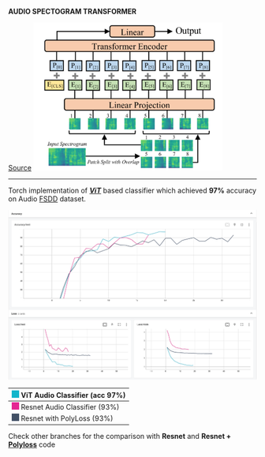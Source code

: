 **AUDIO SPECTOGRAM TRANSFORMER** 

[Source](https://arxiv.org/abs/2104.01778)
<img src="screenshots/ast.png " height="300"/>


****

Torch implementation of ***[ViT](https://arxiv.org/abs/2010.11929)*** based classifier which achieved **97%** accuracy on Audio [FSDD](https://github.com/Jakobovski/free-spoken-digit-dataset.git) dataset.


![Comparison](screenshots/comparision.png)

| ![#12b5cb](screenshots/0.png) ViT Audio Classifier (acc 97%) |
| -------------------------------------------------------------------------------------------- |
| ![e52592](screenshots/1.png) Resnet Audio Classifier (93%) |
| ![425066](screenshots/2.png) Resnet with PolyLoss (93%)    |

Check other branches for the comparison with **Resnet** and **Resnet + [Polyloss](https://arxiv.org/abs/2204.12511?context=cs)** code

